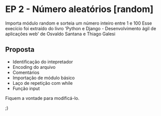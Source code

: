 EP 2 - Número aleatórios [random]
===

Importa módulo random e sorteia um número inteiro entre 1 e 100
Esse execício foi extraído do livro 'Python e Django - Desenvolvimento ágil de aplicações web' de Osvaldo Santana e Thiago Galesi

Proposta
-----

- Identificação do intepretador
- Encoding do arquivo
- Comentários
- Importação de módulo básico
- Laço de repetição com while
- Função input

Fiquem a vontade para modificá-lo.

;)
